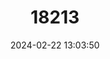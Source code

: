 ---
title: "18213"
category: "Procambarus pictus"
draft: false
date: 2024-02-22 13:03:50
languages:
  English: ["Black Creek Crayfish", "Spotted Royal Crayfish"]
---